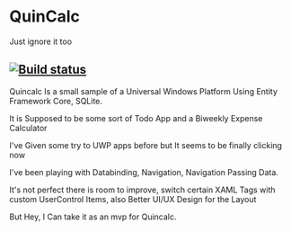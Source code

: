 # QuinCalc
Just ignore it too

[![Build status](https://build.appcenter.ms/v0.1/apps/bf20dfb7-a897-483f-a45b-b9ee30725060/branches/master/badge)](https://appcenter.ms)
-----------
Quincalc Is a small sample of a Universal Windows Platform Using Entity Framework Core, SQLite.

It is Supposed to be some sort of Todo App and a Biweekly Expense Calculator

I've Given some try to UWP apps before but It seems to be finally clicking now

I've been playing with Databinding, Navigation, Navigation Passing Data.

It's not perfect there is room to improve, switch certain XAML Tags with custom UserControl Items,
also Better UI/UX Design for the Layout

But Hey, I Can take it as an mvp for Quincalc.
